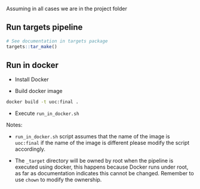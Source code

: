 
Assuming in all cases we are in the project folder

## Run targets pipeline

``` r
# See documentation in targets package
targets::tar_make()
```

## Run in docker

  - Install Docker

  - Build docker image

<!-- end list -->

``` bash
docker build -t uoc:final .
```

  - Execute `run_in_docker.sh`

Notes:

  - `run_in_docker.sh` script assumes that the name of the image is
    `uoc:final` if the name of the image is different please modify the
    script accordingly.

  - The `_target` directory will be owned by root when the pipeline is
    executed using docker, this happens because Docker runs under root,
    as far as documentation indicates this cannot be changed. Remember
    to use `chown` to modify the ownership.
